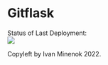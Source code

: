 # Gitflask


Status of Last Deployment:<br>
<img src="https://github.com/minenok1/gitflask/workflows/GithubActions-Flask/badge.svg?branch=main"><br>




Copyleft by Ivan Minenok 2022.
